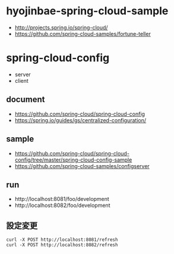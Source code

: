 # hyojinbae-spring-cloud-sample
- http://projects.spring.io/spring-cloud/
- https://github.com/spring-cloud-samples/fortune-teller

# spring-cloud-config
- server
- client

## document
- https://github.com/spring-cloud/spring-cloud-config
- https://spring.io/guides/gs/centralized-configuration/

## sample
- https://github.com/spring-cloud/spring-cloud-config/tree/master/spring-cloud-config-sample
- https://github.com/spring-cloud-samples/configserver

## run
- http://localhost:8081/foo/development
- http://localhost:8082/foo/development

## 設定変更
```
curl -X POST http://localhost:8081/refresh
curl -X POST http://localhost:8082/refresh
```